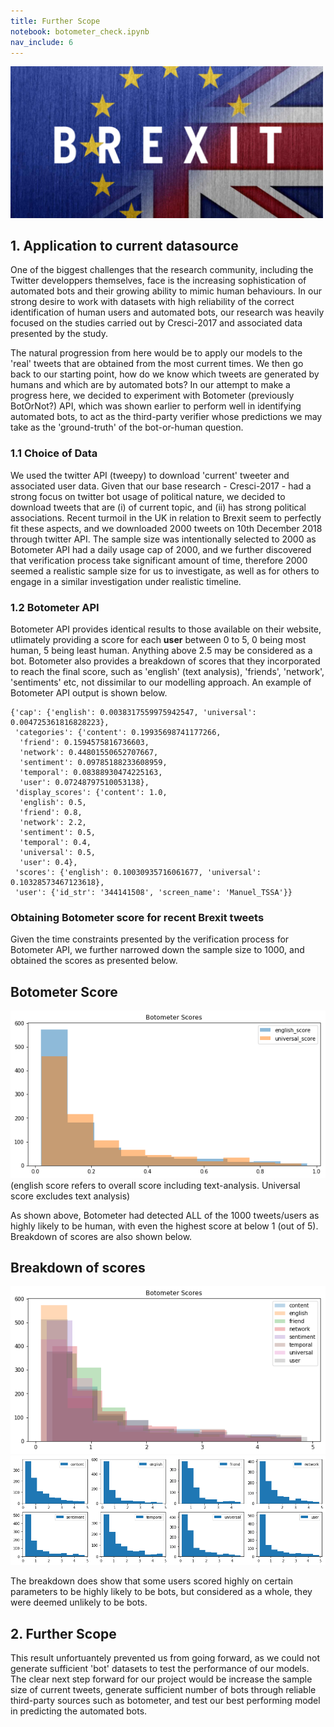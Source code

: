 ```yaml
---
title: Further Scope
notebook: botometer_check.ipynb
nav_include: 6
---
```


<p align="left">
  <img src="index_files/brexit.png" alt="brexit" width="500"/>
</p>

## 1. Application to current datasource
One of the biggest challenges that the research community, including the Twitter developpers themselves, face is the increasing sophistication of automated bots and their growing ability to mimic human behaviours. In our strong desire to work with datasets with high reliability of the correct identification of human users and automated bots, our research was heavily focused on the studies carried out by Cresci-2017 and associated data presented by the study.

The natural progression from here would be to apply our models to the 'real' tweets that are obtained from the most current times. We then go back to our starting point, how do we know which tweets are generated by humans and which are by automated bots? In our attempt to make a progress here, we decided to experiment with Botometer (previously BotOrNot?) API, which was shown earlier to perform well in identifying automated bots, to act as the third-party verifier whose predictions we may take as the 'ground-truth' of the bot-or-human question.

### 1.1 Choice of Data
We used the twitter API (tweepy) to download 'current' tweeter and associated user data. Given that our base research - Cresci-2017 - had a strong focus on twitter bot usage of political nature, we decided to download tweets that are (i) of current topic, and (ii) has strong political associations. Recent turmoil in the UK in relation to Brexit seem to perfectly fit these aspects, and we downloaded 2000 tweets on 10th December 2018 through twitter API.
The sample size was intentionally selected to 2000 as Botometer API had a daily usage cap of 2000, and we further discovered that verification process take significant amount of time, therefore 2000 seemed a realistic sample size for us to investigate, as well as for others to engage in a similar investigation under realistic timeline.

### 1.2 Botometer API
Botometer API provides identical results to those available on their website, utlimately providing a score for each **user** between 0 to 5, 0 being most human, 5 being least human. Anything above 2.5 may be considered as a bot. Botometer also provides a breakdown of scores that they incorporated to reach the final score, such as 'english' (text analysis), 'friends', 'network', 'sentiments' etc, not dissimilar to our modelling approach. An example of Botometer API output is shown below.

    {'cap': {'english': 0.0038317559975942547, 'universal': 0.004725361816828223},
     'categories': {'content': 0.19935698741177266,
      'friend': 0.1594575816736603,
      'network': 0.44801550652707667,
      'sentiment': 0.09785188233608959,
      'temporal': 0.08388930474225163,
      'user': 0.07248797510053138},
     'display_scores': {'content': 1.0,
      'english': 0.5,
      'friend': 0.8,
      'network': 2.2,
      'sentiment': 0.5,
      'temporal': 0.4,
      'universal': 0.5,
      'user': 0.4},
     'scores': {'english': 0.10030935716061677, 'universal': 0.10328573467123618},
     'user': {'id_str': '344141508', 'screen_name': 'Manuel_TSSA'}}

### Obtaining Botometer score for recent Brexit tweets
Given the time constraints presented by the verification process for Botometer API, we further narrowed down the sample size to 1000, and obtained the scores as presented below.


## Botometer Score
![png](botometer_check_files/botometer_check_13_1.png)
(english score refers to overall score including text-analysis. Universal score excludes text analysis)

As shown above, Botometer had detected ALL of the 1000 tweets/users as highly likely to be human, with even the highest score at below 1 (out of 5). Breakdown of scores are also shown below.

## Breakdown of scores
![png](botometer_check_files/botometer_check_14_1.png)
![png](botometer_check_files/botometer_check_15_1.png)

The breakdown does show that some users scored highly on certain parameters to be highly likely to be bots, but considered as a whole, they were deemed unlikely to be bots.

## 2. Further Scope
This result unfortuantely prevented us from going forward, as we could not generate sufficient 'bot' datasets to test the performance of our models. The clear next step forward for our project would be increase the sample size of current tweets, generate sufficient number of bots through reliable third-party sources such as botometer, and test our best performing model in predicting the automated bots.

